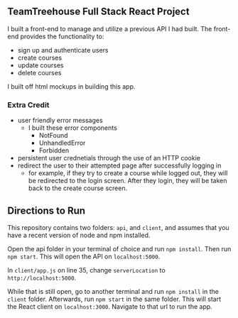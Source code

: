 ## TeamTreehouse Full Stack React Project

I built a front-end to manage and utilize a previous API I had built. The front-end provides the functionality to:

- sign up and authenticate users
- create courses
- update courses
- delete courses

I built off html mockups in building this app.

### Extra Credit

- user friendly error messages
  - I built these error components
    - NotFound
    - UnhandledError
    - Forbidden
- persistent user crednetials through the use of an HTTP cookie
- redirect the user to their attempted page after successfully logging in
  - for example, if they try to create a course while logged out, they will be redirected to the login screen. After they login, they will be taken back to the create course screen.

## Directions to Run

This repository contains two folders: `api`, and `client`, and assumes that you have a recent version of node and npm installed.

Open the api folder in your terminal of choice and run `npm install`. Then run `npm start`. This will open the API on `localhost:5000`.

In `client/app.js` on line 35, change `serverLocation` to `http://localhost:5000`.

While that is still open, go to another terminal and run `npm install` in the `client` folder. Afterwards, run `npm start` in the same folder. This will start the React client on `localhost:3000`. Navigate to that url to run the app.
